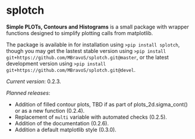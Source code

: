 # splotch
**Simple PLOTs, Contours and Histograms** is a small package with wrapper functions designed to simplify plotting calls from matplotlib.

The package is available in for installation using `>pip install splotch`, though you may get the lastest stable version using `>pip install git+https://github.com/MBravoS/splotch.git@master`, or the latest development version using `>pip install git+https://github.com/MBravoS/splotch.git@devel`.

*Current version*: 0.2.3.

*Planned releases*:
* Addition of filled contour plots, TBD if as part of plots_2d.sigma_cont() or as a new function (0.2.4).
* Replacement of `multi` variable with automated checks (0.2.5).
* Addition of the documentation (0.2.6).
* Addition a default matplotlib style (0.3.0).
